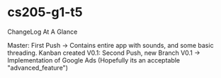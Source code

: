 # cs205-g1-t5

ChangeLog At A Glance

Master: First Push -> Contains entire app with sounds, and some basic threading. Kanban created
V0.1: Second Push, new Branch V0.1 -> Implementation of Google Ads (Hopefully its an acceptable "advanced_feature")
